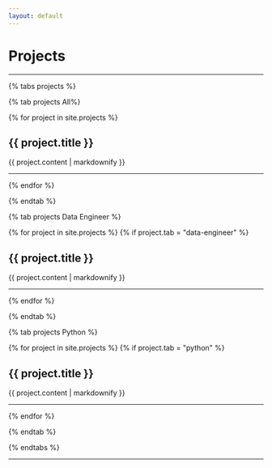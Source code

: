 ```yaml
---
layout: default
---
```


# Projects

---

{% tabs projects %}

<!-- All projects -->
{% tab projects All%}

{% for project in site.projects %}
    <h2>{{ project.title }}</h2>
    <p>{{ project.content | markdownify }}</p>
    <hr>
{% endfor %}

{% endtab %}

<!-- Data Engineer projects -->
{% tab projects Data Engineer %}

{% for project in site.projects %}
    {% if project.tab = "data-engineer" %}
        <h2>{{ project.title }}</h2>
        <p>{{ project.content | markdownify }}</p>
        <hr>
{% endfor %}

{% endtab %}

<!-- Python projects -->
{% tab projects Python %}

{% for project in site.projects %}
    {% if project.tab = "python" %}
        <h2>{{ project.title }}</h2>
        <p>{{ project.content | markdownify }}</p>
        <hr>
{% endfor %}

{% endtab %}

{% endtabs %}

---
